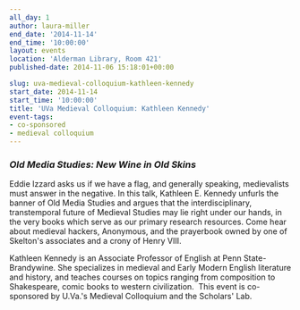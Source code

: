 ```yaml
---
all_day: 1
author: laura-miller
end_date: '2014-11-14'
end_time: '10:00:00'
layout: events
location: 'Alderman Library, Room 421'
published-date: 2014-11-06 15:18:01+00:00

slug: uva-medieval-colloquium-kathleen-kennedy
start_date: 2014-11-14
start_time: '10:00:00'
title: 'UVa Medieval Colloquium: Kathleen Kennedy'
event-tags:
- co-sponsored
- medieval colloquium
---
```


### _Old Media Studies: New Wine in Old Skins_


Eddie Izzard asks us if we have a flag, and generally speaking, medievalists must answer in the negative. In this talk, Kathleen E. Kennedy unfurls the banner of Old Media Studies and argues that the interdisciplinary, transtemporal future of Medieval Studies may lie right under our hands, in the very books which serve as our primary research resources. Come hear about medieval hackers, Anonymous, and the prayerbook owned by one of Skelton's associates and a crony of Henry VIII.

Kathleen Kennedy is an Associate Professor of English at Penn State-Brandywine. She specializes in medieval and Early Modern English literature and history, and teaches courses on topics ranging from composition to Shakespeare, comic books to western civilization.  This event is co-sponsored by U.Va.'s Medieval Colloquium and the Scholars' Lab.
